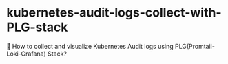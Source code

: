# kubernetes-audit-logs-collect-with-PLG-stack
🤨 How to collect and visualize Kubernetes Audit logs using PLG(Promtail-Loki-Grafana) Stack?
